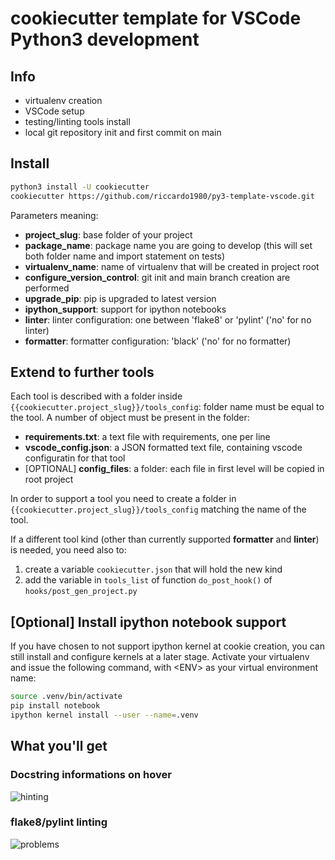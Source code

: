 # cookiecutter template for VSCode Python3 development

## Info
- virtualenv creation
- VSCode setup
- testing/linting tools install
- local git repository init and first commit on main

## Install
```bash
python3 install -U cookiecutter
cookiecutter https://github.com/riccardo1980/py3-template-vscode.git
```

Parameters meaning:
- __project_slug__: base folder of your project
- __package_name__: package name you are going to develop (this will set both folder name and import statement on tests)
- __virtualenv_name__: name of virtualenv that will be created in project root
- __configure_version_control__: git init and main branch creation are performed
- __upgrade_pip__: pip is upgraded to latest version
- __ipython_support__: support for ipython notebooks
- __linter__: linter configuration: one between 'flake8' or 'pylint' ('no' for no linter)
- __formatter__: formatter configuration: 'black' ('no' for no formatter) 


## Extend to further tools
Each tool is described with a folder inside `{{cookiecutter.project_slug}}/tools_config`: folder name must be equal to the tool.
A number of object must be present in the folder:
- __requirements.txt__: a text file with requirements, one per line
- __vscode_config.json__: a JSON formatted text file, containing vscode configuratin for that tool
- [OPTIONAL] __config_files__: a folder: each file in first level will be copied in root project

In order to support a tool you need to create a folder in `{{cookiecutter.project_slug}}/tools_config` matching the name of the tool.

If a different tool kind (other than currently supported __formatter__ and __linter__) is needed, you need also to:
1. create a variable `cookiecutter.json` that will hold the new kind
2. add the variable in `tools_list` of function `do_post_hook()` of `hooks/post_gen_project.py`    

## [Optional] Install ipython notebook support
If you have chosen to not support ipython kernel at cookie creation, you can still install and configure kernels at a later stage.
Activate your virtualenv and issue the following command, with \<ENV\> as your virtual environment name:
```bash
source .venv/bin/activate
pip install notebook
ipython kernel install --user --name=.venv
```

## What you'll get

### Docstring informations on hover

![hinting][hinting]

### flake8/pylint linting

![problems][problems]


[hinting]: imgs/hover.png
[problems]: imgs/problems.png
